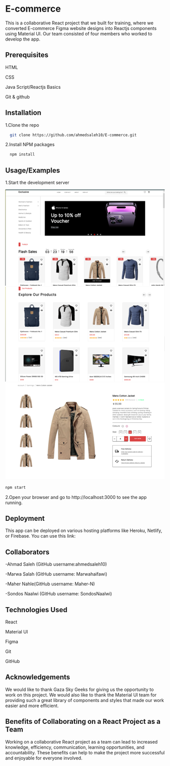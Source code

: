 
# E-commerce


This is a collaborative React project that we built for training, where we converted E-commerce Figma website designs into Reactjs components using Material UI. Our team consisted of four members who worked to develop the app.

## Prerequisites
HTML

CSS

Java Script/Reactjs Basics

Git & github
## Installation

1.Clone the repo

```bash
  git clone https://github.com/ahmedsaleh10/E-commerce.git
```
2.Install NPM packages
```bash
  npm install
```

## Usage/Examples
1.Start the development server


![image](./public/images/HomaPage.png)
![image](./public/images/HomaPage1.png)
![image](./public/images/ProductsPage.png)
```javascript
npm start

```
2.Open your browser and go to http://localhost:3000 to see the app running.



## Deployment

This app can be deployed on various hosting platforms like Heroku, Netlify, or Firebase. You can use this link:

## Collaborators
-Ahmad Saleh (GitHub username:ahmedsaleh10)

-Marwa Salah (GitHub username: Marwahaifawi)

-Maher Nahle(GitHub username: Maher-N)

-Sondos Naalwi (GitHub username: SondosNaalwi)
## Technologies Used
React

Material UI

Figma

Git

GitHub
## Acknowledgements

We would like to thank Gaza Sky Geeks for giving us the opportunity to work on this project. We would also like to thank the Material UI team for providing such a great library of components and styles that made our work easier and more efficient.

## Benefits of Collaborating on a React Project as a Team
Working on a collaborative React project as a team can lead to increased knowledge, efficiency, communication, learning opportunities, and accountability. These benefits can help to make the project more successful and enjoyable for everyone involved.
